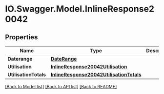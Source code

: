 # IO.Swagger.Model.InlineResponse20042
## Properties

Name | Type | Description | Notes
------------ | ------------- | ------------- | -------------
**Daterange** | [**DateRange**](DateRange.md) |  | [optional] 
**Utilisation** | [**InlineResponse20042Utilisation**](InlineResponse20042Utilisation.md) |  | [optional] 
**UtilisationTotals** | [**InlineResponse20042UtilisationTotals**](InlineResponse20042UtilisationTotals.md) |  | [optional] 

[[Back to Model list]](../README.md#documentation-for-models) [[Back to API list]](../README.md#documentation-for-api-endpoints) [[Back to README]](../README.md)

